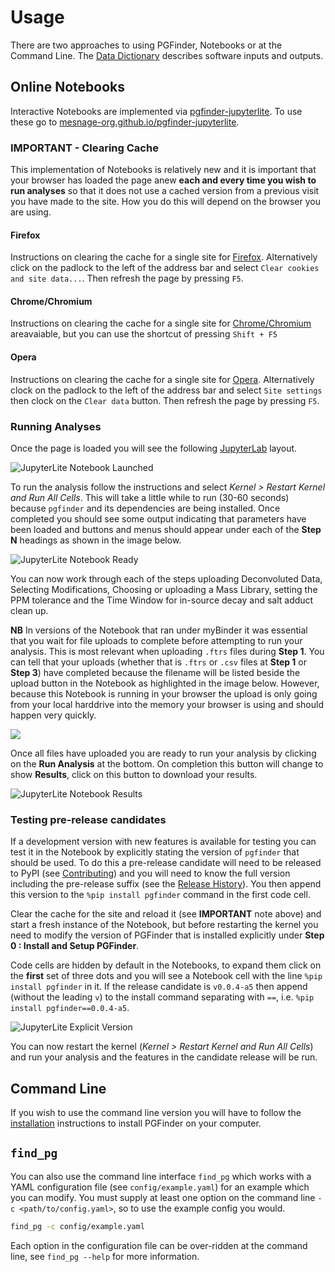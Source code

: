 # Usage

There are two approaches to using PGFinder, Notebooks or at the Command Line. The [Data Dictionary](data_dictionary.md)
describes software inputs and outputs.

## Online Notebooks

Interactive Notebooks are implemented via
[pgfinder-jupyterlite](https://github.com/Mesnage-Org/pgfinder-jupyterlite). To use these go to
[mesnage-org.github.io/pgfinder-jupyterlite](https://mesnage-org.github.io/pgfinder-jupyterlite/lab?path=pgfinder_interactive.ipynb).

### IMPORTANT - Clearing Cache

This implementation of Notebooks is relatively new and it is important that your browser has loaded the
page anew **each and every time you wish to run analyses** so that it does not use a cached version from a previous
visit you have made to the site. How you do this will depend on the browser you are using.

#### Firefox

Instructions on clearing the cache for a single site for [Firefox](https://superuser.com/a/733154). Alternatively
click on the padlock to the left of the address bar and select `Clear cookies and site data...`. Then refresh the page
by pressing `F5`.


#### Chrome/Chromium

Instructions on clearing the cache for a single site for
[Chrome/Chromium](https://www.guidingtech.com/clear-chrome-cookies-cache-one-site-only/) areavaiable, but you can use
the shortcut of pressing `Shift + F5`

#### Opera

Instructions on clearing the cache for a single site for [Opera](https://forums.opera.com/post/229032). Alternatively
clock on the padlock to the left of the address bar and select `Site settings` then clock on the `Clear data`
button. Then refresh the page by pressing `F5`.


### Running Analyses

Once the page is loaded you will see the following [JupyterLab](https://jupyter.org/) layout.

![JupyterLite Notebook Launched](img/jupyter_lite_pgfinder_notebook_launch.png)

To run the analysis follow the instructions and select _Kernel > Restart Kernel and Run All Cells_. This will take a
little while to run (30-60 seconds) because `pgfinder` and its dependencies are being installed. Once completed you
should see some output indicating that parameters have been loaded and buttons and menus should appear under each of the
**Step N** headings as shown in the image below.

![JupyterLite Notebook Ready](img/jupyter_lite_pgfinder_notebook_ready.png)

You can now work through each of the steps uploading Deconvoluted Data, Selecting Modifications, Choosing or uploading a
Mass Library, setting the PPM tolerance and the Time Window for in-source decay and salt adduct clean up.

**NB** In versions of the Notebook that ran under myBinder it was essential that you wait for file uploads to complete
before attempting to run your analysis. This is most relevant when uploading `.ftrs` files during **Step 1**. You can
tell that your uploads (whether that is `.ftrs` or `.csv` files at **Step 1** or **Step 3**) have completed because the
filename will be listed beside the upload button in the Notebook as highlighted in the image below. However, because
this Notebook is running in your browser the upload is only going from your local harddrive into the memory your browser
is using and should happen very quickly.

![](img/binder_upload.png)

Once all files have uploaded you are ready to run your analysis by clicking on the **Run Analysis** at the bottom. On
completion this button will change to show **Results**, click on this button to download your results.

![JupyterLite Notebook Results](img/jupyter_lite_pgfinder_notebook_results.png)

### Testing pre-release candidates

If a development version with new features is available for testing you can test it in the Notebook by explicitly
stating the version of `pgfinder` that should be used. To do this a pre-release candidate will need to be released to
PyPI (see [Contributing](contributing.md)) and you will need to know the full version including the pre-release
suffix (see the [Release History](https://pypi.org/project/pgfinder/#history)). You then append this version to the
`%pip install pgfinder` command in the first code cell.

Clear the cache for the site and reload it (see **IMPORTANT** note above) and start a fresh instance of the Notebook,
but before restarting the kernel you need to modify the version of PGFinder that is installed explicitly under **Step
0 : Install and Setup PGFinder**.

Code cells are hidden by default in the Notebooks, to expand them click on the **first** set of three dots and you will
see a Notebook cell with the line `%pip install pgfinder` in it. If the release candidate is `v0.0.4-a5` then append
(without the leading `v`) to the install command separating with `==`, i.e. `%pip install pgfinder==0.0.4-a5`.

![JupyterLite Explicit Version](img/jupyter_lite_pgfinder_notebook_explicit_version.png)

You can now restart the kernel (_Kernel > Restart Kernel and Run All Cells_) and run your analysis and the features in
the candidate release will be run.


## Command Line

If you wish to use the command line version you will have to follow the [installation](installation.md) instructions to
install PGFinder on your computer.

## `find_pg`

You can also use the command line interface `find_pg` which works with a YAML configuration file (see
`config/example.yaml`) for an example which you can modify. You must supply at least one option on the command line `-c
<path/to/config.yaml>`, so to use the example config you would.

``` bash
find_pg -c config/example.yaml
```

Each option in the configuration file can be over-ridden at the command line, see `find_pg --help` for more
information.
